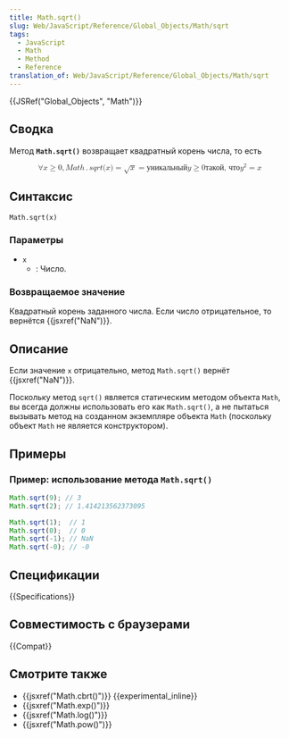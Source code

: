 ```yaml
---
title: Math.sqrt()
slug: Web/JavaScript/Reference/Global_Objects/Math/sqrt
tags:
  - JavaScript
  - Math
  - Method
  - Reference
translation_of: Web/JavaScript/Reference/Global_Objects/Math/sqrt
---
```

{{JSRef("Global_Objects", "Math")}}

## Сводка

Метод **`Math.sqrt()`** возвращает квадратный корень числа, то есть

<math display="block"><semantics><mrow><mo>∀</mo><mi>x</mi><mo>≥</mo><mn>0</mn><mo>,</mo><mstyle mathvariant="monospace"><mrow><mi>M</mi><mi>a</mi><mi>t</mi><mi>h</mi><mo>.</mo><mi>s</mi><mi>q</mi><mi>r</mi><mi>t</mi><mo stretchy="false">(</mo><mi>x</mi><mo stretchy="false">)</mo></mrow></mstyle><mo>=</mo><msqrt><mi>x</mi></msqrt><mo>=</mo><mtext>уникальный</mtext><mspace width="thickmathspace"></mspace><mi>y</mi><mo>≥</mo><mn>0</mn><mspace width="thickmathspace"></mspace><mtext>такой, что</mtext><mspace width="thickmathspace"></mspace><msup><mi>y</mi><mn>2</mn></msup><mo>=</mo><mi>x</mi></mrow><annotation encoding="TeX">\forall x \geq 0, \mathtt{Math.sqrt(x)} = \sqrt{x} = \text{уникальный} \; y \geq 0 \; \text{такой, что} \; y^2 = x</annotation></semantics></math>

## Синтаксис

```
Math.sqrt(x)
```

### Параметры

- `x`
  - : Число.

### Возвращаемое значение

Квадратный корень заданного числа. Если число отрицательное, то вернётся {{jsxref("NaN")}}.

## Описание

Если значение `x` отрицательно, метод `Math.sqrt()` вернёт {{jsxref("NaN")}}.

Поскольку метод `sqrt()` является статическим методом объекта `Math`, вы всегда должны использовать его как `Math.sqrt()`, а не пытаться вызывать метод на созданном экземпляре объекта `Math` (поскольку объект `Math` не является конструктором).

## Примеры

### Пример: использование метода `Math.sqrt()`

```js
Math.sqrt(9); // 3
Math.sqrt(2); // 1.414213562373095

Math.sqrt(1);  // 1
Math.sqrt(0);  // 0
Math.sqrt(-1); // NaN
Math.sqrt(-0); // -0
```

## Спецификации

{{Specifications}}

## Совместимость с браузерами

{{Compat}}

## Смотрите также

- {{jsxref("Math.cbrt()")}} {{experimental_inline}}
- {{jsxref("Math.exp()")}}
- {{jsxref("Math.log()")}}
- {{jsxref("Math.pow()")}}
